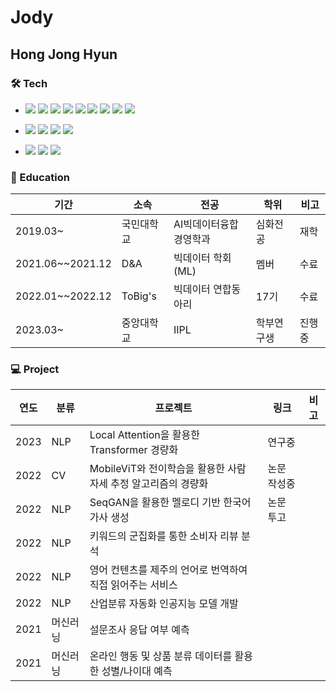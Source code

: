 # Jody

## Hong Jong Hyun

### 🛠 Tech
- <img src="https://img.shields.io/badge/Python-111111?style=flat&logo=Python&logoColor=white"/> <img src="https://img.shields.io/badge/Pytorch-EE4C2C?style=flat&logo=Pytorch&logoColor=white"/> <img src="https://img.shields.io/badge/SQL-4479A1?style=flat&logo=MySQL&logoColor=white"/> <img src="https://img.shields.io/badge/JavaScript-F7DF1E?style=flat&logo=JavaScript&logoColor=white"/> <img src="https://img.shields.io/badge/Git-F05032?style=flat&logo=Git&logoColor=white"/> <img src="https://img.shields.io/badge/Tableau-E97627?style=flat&logo=Tableau&logoColor=white"/> <img src="https://img.shields.io/badge/Docker-2496ED?style=flat&logo=Docker&logoColor=white"/> <img src="https://img.shields.io/badge/Conda-44A833?style=flat&logo=Anaconda&logoColor=white"/> <img src="https://img.shields.io/badge/Excel-217346?style=flat&logo=MicrosoftExcel&logoColor=white"/>
- <img src="https://img.shields.io/badge/Github-181717?style=flat&logo=Github&logoColor=white"/> <img src="https://img.shields.io/badge/Teams-6264A7?style=flat&logo=MicrosoftTeams&logoColor=white"/> <img src="https://img.shields.io/badge/Slack-4A154B?style=flat&logo=Slack&logoColor=white"/> <img src="https://img.shields.io/badge/Notion-000000?style=flat&logo=Notion&logoColor=white"/>

- <img src="https://img.shields.io/badge/Window-0078D6?style=flat&logo=Windows&logoColor=white"/> <img src="https://img.shields.io/badge/Mac-000000?style=flat&logo=Macos&logoColor=white"/> <img src="https://img.shields.io/badge/Linux-FCC624?style=flat&logo=Linux&logoColor=white"/>

### 📝 Education
|기간|소속|전공|학위|비고|
|-|-|-|-|-|
|2019.03~|국민대학교|AI빅데이터융합경영학과|심화전공|재학|
|2021.06~~2021.12|D&A|빅데이터 학회(ML)|멤버|수료|
|2022.01~~2022.12|ToBig's|빅데이터 연합동아리|17기|수료|
|2023.03~|중앙대학교|IIPL|학부연구생|진행중|


### 💻 Project
|연도|분류|프로젝트|링크|비고|
|-|-|-|-|-|
|2023|NLP|Local Attention을 활용한 Transformer 경량화|연구중|
|2022|CV|MobileViT와 전이학습을 활용한 사람 자세 추정 알고리즘의 경량화|논문 작성중|
|2022|NLP|SeqGAN을 활용한 멜로디 기반 한국어 가사 생성|논문 투고|
|2022|NLP|키워드의 군집화를 통한 소비자 리뷰 분석||
|2022|NLP|영어 컨텐츠를 제주의 언어로 번역하여 직접 읽어주는 서비스||
|2022|NLP|산업분류 자동화 인공지능 모델 개발||
|2021|머신러닝|설문조사 응답 여부 예측||
|2021|머신러닝|온라인 행동 및 상품 분류 데이터를 활용한 성별/나이대 예측||
